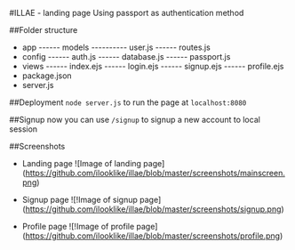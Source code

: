 #ILLAE - landing page
Using passport as authentication method

##Folder structure
- app
------ models
---------- user.js  <!-- user model -->
------ routes.js    <!-- all the routes for our application -->
- config
------ auth.js      <!-- will hold all our client secret keys (facebook, twitter, google) -->
------ database.js  <!-- will hold our database connection settings -->
------ passport.js  <!-- configuring the strategies for passport -->
- views
------ index.ejs    <!-- show home page with login links -->
------ login.ejs    <!-- show login form (only needed for local login) -->
------ signup.ejs   <!-- show signup form (only needed for local signup) -->
------ profile.ejs  <!-- after a user logs in, they will see their profile -->
- package.json      <!-- handle npm packages -->
- server.js         <!-- setup application -->

##Deployment
`node server.js` to run the page at `localhost:8080`

##Signup 
now you can use `/signup` to signup a new account to local session 

##Screenshots
- Landing page
![Image of landing page]
(https://github.com/ilooklike/illae/blob/master/screenshots/mainscreen.png)

- Signup page
![!Image of signup page]
(https://github.com/ilooklike/illae/blob/master/screenshots/signup.png)

- Profile page
![!Image of profile page]
(https://github.com/ilooklike/illae/blob/master/screenshots/profile.png)